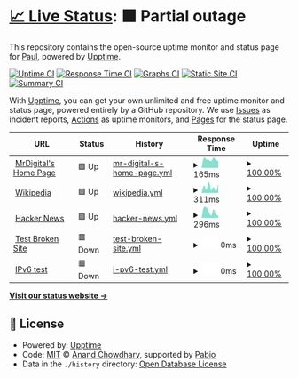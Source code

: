 # [📈 Live Status](https://github.mrdigital.net): <!--live status--> **🟧 Partial outage**

This repository contains the open-source uptime monitor and status page for [Paul](https://www.mrdigital.net), powered by [Upptime](https://github.com/upptime/upptime).

[![Uptime CI](https://github.com/mrdigital027/mrdpagestatus/workflows/Uptime%20CI/badge.svg)](https://github.com/mrdigital027/mrdpagestatus/actions?query=workflow%3A%22Uptime+CI%22)
[![Response Time CI](https://github.com/mrdigital027/mrdpagestatus/workflows/Response%20Time%20CI/badge.svg)](https://github.com/mrdigital027/mrdpagestatus/actions?query=workflow%3A%22Response+Time+CI%22)
[![Graphs CI](https://github.com/mrdigital027/mrdpagestatus/workflows/Graphs%20CI/badge.svg)](https://github.com/mrdigital027/mrdpagestatus/actions?query=workflow%3A%22Graphs+CI%22)
[![Static Site CI](https://github.com/mrdigital027/mrdpagestatus/workflows/Static%20Site%20CI/badge.svg)](https://github.com/mrdigital027/mrdpagestatus/actions?query=workflow%3A%22Static+Site+CI%22)
[![Summary CI](https://github.com/mrdigital027/mrdpagestatus/workflows/Summary%20CI/badge.svg)](https://github.com/mrdigital027/mrdpagestatus/actions?query=workflow%3A%22Summary+CI%22)

With [Upptime](https://upptime.js.org), you can get your own unlimited and free uptime monitor and status page, powered entirely by a GitHub repository. We use [Issues](https://github.com/mrdigital027/mrdpagestatus/issues) as incident reports, [Actions](https://github.com/mrdigital027/mrdpagestatus/actions) as uptime monitors, and [Pages](https://github.mrdigital.net) for the status page.

<!--start: status pages-->
<!-- This summary is generated by Upptime (https://github.com/upptime/upptime) -->
<!-- Do not edit this manually, your changes will be overwritten -->
<!-- prettier-ignore -->
| URL | Status | History | Response Time | Uptime |
| --- | ------ | ------- | ------------- | ------ |
| <img alt="" src="https://icons.duckduckgo.com/ip3/www.mrdigital.net.ico" height="13"> [MrDigital's Home Page](https://www.mrdigital.net) | 🟩 Up | [mr-digital-s-home-page.yml](https://github.com/mrdigital027/mrdpagestatus/commits/HEAD/history/mr-digital-s-home-page.yml) | <details><summary><img alt="Response time graph" src="./graphs/mr-digital-s-home-page/response-time-week.png" height="20"> 165ms</summary><br><a href="https://github.mrdigital.net/history/mr-digital-s-home-page"><img alt="Response time 180" src="https://img.shields.io/endpoint?url=https%3A%2F%2Fraw.githubusercontent.com%2Fmrdigital027%2Fmrdpagestatus%2FHEAD%2Fapi%2Fmr-digital-s-home-page%2Fresponse-time.json"></a><br><a href="https://github.mrdigital.net/history/mr-digital-s-home-page"><img alt="24-hour response time 102" src="https://img.shields.io/endpoint?url=https%3A%2F%2Fraw.githubusercontent.com%2Fmrdigital027%2Fmrdpagestatus%2FHEAD%2Fapi%2Fmr-digital-s-home-page%2Fresponse-time-day.json"></a><br><a href="https://github.mrdigital.net/history/mr-digital-s-home-page"><img alt="7-day response time 165" src="https://img.shields.io/endpoint?url=https%3A%2F%2Fraw.githubusercontent.com%2Fmrdigital027%2Fmrdpagestatus%2FHEAD%2Fapi%2Fmr-digital-s-home-page%2Fresponse-time-week.json"></a><br><a href="https://github.mrdigital.net/history/mr-digital-s-home-page"><img alt="30-day response time 172" src="https://img.shields.io/endpoint?url=https%3A%2F%2Fraw.githubusercontent.com%2Fmrdigital027%2Fmrdpagestatus%2FHEAD%2Fapi%2Fmr-digital-s-home-page%2Fresponse-time-month.json"></a><br><a href="https://github.mrdigital.net/history/mr-digital-s-home-page"><img alt="1-year response time 180" src="https://img.shields.io/endpoint?url=https%3A%2F%2Fraw.githubusercontent.com%2Fmrdigital027%2Fmrdpagestatus%2FHEAD%2Fapi%2Fmr-digital-s-home-page%2Fresponse-time-year.json"></a></details> | <details><summary><a href="https://github.mrdigital.net/history/mr-digital-s-home-page">100.00%</a></summary><a href="https://github.mrdigital.net/history/mr-digital-s-home-page"><img alt="All-time uptime 100.00%" src="https://img.shields.io/endpoint?url=https%3A%2F%2Fraw.githubusercontent.com%2Fmrdigital027%2Fmrdpagestatus%2FHEAD%2Fapi%2Fmr-digital-s-home-page%2Fuptime.json"></a><br><a href="https://github.mrdigital.net/history/mr-digital-s-home-page"><img alt="24-hour uptime 100.00%" src="https://img.shields.io/endpoint?url=https%3A%2F%2Fraw.githubusercontent.com%2Fmrdigital027%2Fmrdpagestatus%2FHEAD%2Fapi%2Fmr-digital-s-home-page%2Fuptime-day.json"></a><br><a href="https://github.mrdigital.net/history/mr-digital-s-home-page"><img alt="7-day uptime 100.00%" src="https://img.shields.io/endpoint?url=https%3A%2F%2Fraw.githubusercontent.com%2Fmrdigital027%2Fmrdpagestatus%2FHEAD%2Fapi%2Fmr-digital-s-home-page%2Fuptime-week.json"></a><br><a href="https://github.mrdigital.net/history/mr-digital-s-home-page"><img alt="30-day uptime 100.00%" src="https://img.shields.io/endpoint?url=https%3A%2F%2Fraw.githubusercontent.com%2Fmrdigital027%2Fmrdpagestatus%2FHEAD%2Fapi%2Fmr-digital-s-home-page%2Fuptime-month.json"></a><br><a href="https://github.mrdigital.net/history/mr-digital-s-home-page"><img alt="1-year uptime 100.00%" src="https://img.shields.io/endpoint?url=https%3A%2F%2Fraw.githubusercontent.com%2Fmrdigital027%2Fmrdpagestatus%2FHEAD%2Fapi%2Fmr-digital-s-home-page%2Fuptime-year.json"></a></details>
| <img alt="" src="https://icons.duckduckgo.com/ip3/en.wikipedia.org.ico" height="13"> [Wikipedia](https://en.wikipedia.org) | 🟩 Up | [wikipedia.yml](https://github.com/mrdigital027/mrdpagestatus/commits/HEAD/history/wikipedia.yml) | <details><summary><img alt="Response time graph" src="./graphs/wikipedia/response-time-week.png" height="20"> 311ms</summary><br><a href="https://github.mrdigital.net/history/wikipedia"><img alt="Response time 253" src="https://img.shields.io/endpoint?url=https%3A%2F%2Fraw.githubusercontent.com%2Fmrdigital027%2Fmrdpagestatus%2FHEAD%2Fapi%2Fwikipedia%2Fresponse-time.json"></a><br><a href="https://github.mrdigital.net/history/wikipedia"><img alt="24-hour response time 173" src="https://img.shields.io/endpoint?url=https%3A%2F%2Fraw.githubusercontent.com%2Fmrdigital027%2Fmrdpagestatus%2FHEAD%2Fapi%2Fwikipedia%2Fresponse-time-day.json"></a><br><a href="https://github.mrdigital.net/history/wikipedia"><img alt="7-day response time 311" src="https://img.shields.io/endpoint?url=https%3A%2F%2Fraw.githubusercontent.com%2Fmrdigital027%2Fmrdpagestatus%2FHEAD%2Fapi%2Fwikipedia%2Fresponse-time-week.json"></a><br><a href="https://github.mrdigital.net/history/wikipedia"><img alt="30-day response time 247" src="https://img.shields.io/endpoint?url=https%3A%2F%2Fraw.githubusercontent.com%2Fmrdigital027%2Fmrdpagestatus%2FHEAD%2Fapi%2Fwikipedia%2Fresponse-time-month.json"></a><br><a href="https://github.mrdigital.net/history/wikipedia"><img alt="1-year response time 253" src="https://img.shields.io/endpoint?url=https%3A%2F%2Fraw.githubusercontent.com%2Fmrdigital027%2Fmrdpagestatus%2FHEAD%2Fapi%2Fwikipedia%2Fresponse-time-year.json"></a></details> | <details><summary><a href="https://github.mrdigital.net/history/wikipedia">100.00%</a></summary><a href="https://github.mrdigital.net/history/wikipedia"><img alt="All-time uptime 100.00%" src="https://img.shields.io/endpoint?url=https%3A%2F%2Fraw.githubusercontent.com%2Fmrdigital027%2Fmrdpagestatus%2FHEAD%2Fapi%2Fwikipedia%2Fuptime.json"></a><br><a href="https://github.mrdigital.net/history/wikipedia"><img alt="24-hour uptime 100.00%" src="https://img.shields.io/endpoint?url=https%3A%2F%2Fraw.githubusercontent.com%2Fmrdigital027%2Fmrdpagestatus%2FHEAD%2Fapi%2Fwikipedia%2Fuptime-day.json"></a><br><a href="https://github.mrdigital.net/history/wikipedia"><img alt="7-day uptime 100.00%" src="https://img.shields.io/endpoint?url=https%3A%2F%2Fraw.githubusercontent.com%2Fmrdigital027%2Fmrdpagestatus%2FHEAD%2Fapi%2Fwikipedia%2Fuptime-week.json"></a><br><a href="https://github.mrdigital.net/history/wikipedia"><img alt="30-day uptime 100.00%" src="https://img.shields.io/endpoint?url=https%3A%2F%2Fraw.githubusercontent.com%2Fmrdigital027%2Fmrdpagestatus%2FHEAD%2Fapi%2Fwikipedia%2Fuptime-month.json"></a><br><a href="https://github.mrdigital.net/history/wikipedia"><img alt="1-year uptime 100.00%" src="https://img.shields.io/endpoint?url=https%3A%2F%2Fraw.githubusercontent.com%2Fmrdigital027%2Fmrdpagestatus%2FHEAD%2Fapi%2Fwikipedia%2Fuptime-year.json"></a></details>
| <img alt="" src="https://icons.duckduckgo.com/ip3/news.ycombinator.com.ico" height="13"> [Hacker News](https://news.ycombinator.com) | 🟩 Up | [hacker-news.yml](https://github.com/mrdigital027/mrdpagestatus/commits/HEAD/history/hacker-news.yml) | <details><summary><img alt="Response time graph" src="./graphs/hacker-news/response-time-week.png" height="20"> 296ms</summary><br><a href="https://github.mrdigital.net/history/hacker-news"><img alt="Response time 353" src="https://img.shields.io/endpoint?url=https%3A%2F%2Fraw.githubusercontent.com%2Fmrdigital027%2Fmrdpagestatus%2FHEAD%2Fapi%2Fhacker-news%2Fresponse-time.json"></a><br><a href="https://github.mrdigital.net/history/hacker-news"><img alt="24-hour response time 338" src="https://img.shields.io/endpoint?url=https%3A%2F%2Fraw.githubusercontent.com%2Fmrdigital027%2Fmrdpagestatus%2FHEAD%2Fapi%2Fhacker-news%2Fresponse-time-day.json"></a><br><a href="https://github.mrdigital.net/history/hacker-news"><img alt="7-day response time 296" src="https://img.shields.io/endpoint?url=https%3A%2F%2Fraw.githubusercontent.com%2Fmrdigital027%2Fmrdpagestatus%2FHEAD%2Fapi%2Fhacker-news%2Fresponse-time-week.json"></a><br><a href="https://github.mrdigital.net/history/hacker-news"><img alt="30-day response time 343" src="https://img.shields.io/endpoint?url=https%3A%2F%2Fraw.githubusercontent.com%2Fmrdigital027%2Fmrdpagestatus%2FHEAD%2Fapi%2Fhacker-news%2Fresponse-time-month.json"></a><br><a href="https://github.mrdigital.net/history/hacker-news"><img alt="1-year response time 353" src="https://img.shields.io/endpoint?url=https%3A%2F%2Fraw.githubusercontent.com%2Fmrdigital027%2Fmrdpagestatus%2FHEAD%2Fapi%2Fhacker-news%2Fresponse-time-year.json"></a></details> | <details><summary><a href="https://github.mrdigital.net/history/hacker-news">100.00%</a></summary><a href="https://github.mrdigital.net/history/hacker-news"><img alt="All-time uptime 100.00%" src="https://img.shields.io/endpoint?url=https%3A%2F%2Fraw.githubusercontent.com%2Fmrdigital027%2Fmrdpagestatus%2FHEAD%2Fapi%2Fhacker-news%2Fuptime.json"></a><br><a href="https://github.mrdigital.net/history/hacker-news"><img alt="24-hour uptime 100.00%" src="https://img.shields.io/endpoint?url=https%3A%2F%2Fraw.githubusercontent.com%2Fmrdigital027%2Fmrdpagestatus%2FHEAD%2Fapi%2Fhacker-news%2Fuptime-day.json"></a><br><a href="https://github.mrdigital.net/history/hacker-news"><img alt="7-day uptime 100.00%" src="https://img.shields.io/endpoint?url=https%3A%2F%2Fraw.githubusercontent.com%2Fmrdigital027%2Fmrdpagestatus%2FHEAD%2Fapi%2Fhacker-news%2Fuptime-week.json"></a><br><a href="https://github.mrdigital.net/history/hacker-news"><img alt="30-day uptime 100.00%" src="https://img.shields.io/endpoint?url=https%3A%2F%2Fraw.githubusercontent.com%2Fmrdigital027%2Fmrdpagestatus%2FHEAD%2Fapi%2Fhacker-news%2Fuptime-month.json"></a><br><a href="https://github.mrdigital.net/history/hacker-news"><img alt="1-year uptime 100.00%" src="https://img.shields.io/endpoint?url=https%3A%2F%2Fraw.githubusercontent.com%2Fmrdigital027%2Fmrdpagestatus%2FHEAD%2Fapi%2Fhacker-news%2Fuptime-year.json"></a></details>
| <img alt="" src="https://icons.duckduckgo.com/ip3/thissitedoesnotexist.koj.co.ico" height="13"> [Test Broken Site](https://thissitedoesnotexist.koj.co) | 🟥 Down | [test-broken-site.yml](https://github.com/mrdigital027/mrdpagestatus/commits/HEAD/history/test-broken-site.yml) | <details><summary><img alt="Response time graph" src="./graphs/test-broken-site/response-time-week.png" height="20"> 0ms</summary><br><a href="https://github.mrdigital.net/history/test-broken-site"><img alt="Response time 0" src="https://img.shields.io/endpoint?url=https%3A%2F%2Fraw.githubusercontent.com%2Fmrdigital027%2Fmrdpagestatus%2FHEAD%2Fapi%2Ftest-broken-site%2Fresponse-time.json"></a><br><a href="https://github.mrdigital.net/history/test-broken-site"><img alt="24-hour response time 0" src="https://img.shields.io/endpoint?url=https%3A%2F%2Fraw.githubusercontent.com%2Fmrdigital027%2Fmrdpagestatus%2FHEAD%2Fapi%2Ftest-broken-site%2Fresponse-time-day.json"></a><br><a href="https://github.mrdigital.net/history/test-broken-site"><img alt="7-day response time 0" src="https://img.shields.io/endpoint?url=https%3A%2F%2Fraw.githubusercontent.com%2Fmrdigital027%2Fmrdpagestatus%2FHEAD%2Fapi%2Ftest-broken-site%2Fresponse-time-week.json"></a><br><a href="https://github.mrdigital.net/history/test-broken-site"><img alt="30-day response time 0" src="https://img.shields.io/endpoint?url=https%3A%2F%2Fraw.githubusercontent.com%2Fmrdigital027%2Fmrdpagestatus%2FHEAD%2Fapi%2Ftest-broken-site%2Fresponse-time-month.json"></a><br><a href="https://github.mrdigital.net/history/test-broken-site"><img alt="1-year response time 0" src="https://img.shields.io/endpoint?url=https%3A%2F%2Fraw.githubusercontent.com%2Fmrdigital027%2Fmrdpagestatus%2FHEAD%2Fapi%2Ftest-broken-site%2Fresponse-time-year.json"></a></details> | <details><summary><a href="https://github.mrdigital.net/history/test-broken-site">100.00%</a></summary><a href="https://github.mrdigital.net/history/test-broken-site"><img alt="All-time uptime 100.00%" src="https://img.shields.io/endpoint?url=https%3A%2F%2Fraw.githubusercontent.com%2Fmrdigital027%2Fmrdpagestatus%2FHEAD%2Fapi%2Ftest-broken-site%2Fuptime.json"></a><br><a href="https://github.mrdigital.net/history/test-broken-site"><img alt="24-hour uptime 100.00%" src="https://img.shields.io/endpoint?url=https%3A%2F%2Fraw.githubusercontent.com%2Fmrdigital027%2Fmrdpagestatus%2FHEAD%2Fapi%2Ftest-broken-site%2Fuptime-day.json"></a><br><a href="https://github.mrdigital.net/history/test-broken-site"><img alt="7-day uptime 100.00%" src="https://img.shields.io/endpoint?url=https%3A%2F%2Fraw.githubusercontent.com%2Fmrdigital027%2Fmrdpagestatus%2FHEAD%2Fapi%2Ftest-broken-site%2Fuptime-week.json"></a><br><a href="https://github.mrdigital.net/history/test-broken-site"><img alt="30-day uptime 100.00%" src="https://img.shields.io/endpoint?url=https%3A%2F%2Fraw.githubusercontent.com%2Fmrdigital027%2Fmrdpagestatus%2FHEAD%2Fapi%2Ftest-broken-site%2Fuptime-month.json"></a><br><a href="https://github.mrdigital.net/history/test-broken-site"><img alt="1-year uptime 100.00%" src="https://img.shields.io/endpoint?url=https%3A%2F%2Fraw.githubusercontent.com%2Fmrdigital027%2Fmrdpagestatus%2FHEAD%2Fapi%2Ftest-broken-site%2Fuptime-year.json"></a></details>
| <img alt="" src="https://icons.duckduckgo.com/ip3/null.ico" height="13"> [IPv6 test](forwardemail.net) | 🟥 Down | [i-pv6-test.yml](https://github.com/mrdigital027/mrdpagestatus/commits/HEAD/history/i-pv6-test.yml) | <details><summary><img alt="Response time graph" src="./graphs/i-pv6-test/response-time-week.png" height="20"> 0ms</summary><br><a href="https://github.mrdigital.net/history/i-pv6-test"><img alt="Response time 0" src="https://img.shields.io/endpoint?url=https%3A%2F%2Fraw.githubusercontent.com%2Fmrdigital027%2Fmrdpagestatus%2FHEAD%2Fapi%2Fi-pv6-test%2Fresponse-time.json"></a><br><a href="https://github.mrdigital.net/history/i-pv6-test"><img alt="24-hour response time 0" src="https://img.shields.io/endpoint?url=https%3A%2F%2Fraw.githubusercontent.com%2Fmrdigital027%2Fmrdpagestatus%2FHEAD%2Fapi%2Fi-pv6-test%2Fresponse-time-day.json"></a><br><a href="https://github.mrdigital.net/history/i-pv6-test"><img alt="7-day response time 0" src="https://img.shields.io/endpoint?url=https%3A%2F%2Fraw.githubusercontent.com%2Fmrdigital027%2Fmrdpagestatus%2FHEAD%2Fapi%2Fi-pv6-test%2Fresponse-time-week.json"></a><br><a href="https://github.mrdigital.net/history/i-pv6-test"><img alt="30-day response time 0" src="https://img.shields.io/endpoint?url=https%3A%2F%2Fraw.githubusercontent.com%2Fmrdigital027%2Fmrdpagestatus%2FHEAD%2Fapi%2Fi-pv6-test%2Fresponse-time-month.json"></a><br><a href="https://github.mrdigital.net/history/i-pv6-test"><img alt="1-year response time 0" src="https://img.shields.io/endpoint?url=https%3A%2F%2Fraw.githubusercontent.com%2Fmrdigital027%2Fmrdpagestatus%2FHEAD%2Fapi%2Fi-pv6-test%2Fresponse-time-year.json"></a></details> | <details><summary><a href="https://github.mrdigital.net/history/i-pv6-test">100.00%</a></summary><a href="https://github.mrdigital.net/history/i-pv6-test"><img alt="All-time uptime 100.00%" src="https://img.shields.io/endpoint?url=https%3A%2F%2Fraw.githubusercontent.com%2Fmrdigital027%2Fmrdpagestatus%2FHEAD%2Fapi%2Fi-pv6-test%2Fuptime.json"></a><br><a href="https://github.mrdigital.net/history/i-pv6-test"><img alt="24-hour uptime 100.00%" src="https://img.shields.io/endpoint?url=https%3A%2F%2Fraw.githubusercontent.com%2Fmrdigital027%2Fmrdpagestatus%2FHEAD%2Fapi%2Fi-pv6-test%2Fuptime-day.json"></a><br><a href="https://github.mrdigital.net/history/i-pv6-test"><img alt="7-day uptime 100.00%" src="https://img.shields.io/endpoint?url=https%3A%2F%2Fraw.githubusercontent.com%2Fmrdigital027%2Fmrdpagestatus%2FHEAD%2Fapi%2Fi-pv6-test%2Fuptime-week.json"></a><br><a href="https://github.mrdigital.net/history/i-pv6-test"><img alt="30-day uptime 100.00%" src="https://img.shields.io/endpoint?url=https%3A%2F%2Fraw.githubusercontent.com%2Fmrdigital027%2Fmrdpagestatus%2FHEAD%2Fapi%2Fi-pv6-test%2Fuptime-month.json"></a><br><a href="https://github.mrdigital.net/history/i-pv6-test"><img alt="1-year uptime 100.00%" src="https://img.shields.io/endpoint?url=https%3A%2F%2Fraw.githubusercontent.com%2Fmrdigital027%2Fmrdpagestatus%2FHEAD%2Fapi%2Fi-pv6-test%2Fuptime-year.json"></a></details>

<!--end: status pages-->

[**Visit our status website →**](https://github.mrdigital.net)

## 📄 License

- Powered by: [Upptime](https://github.com/upptime/upptime)
- Code: [MIT](./LICENSE) © [Anand Chowdhary](https://anandchowdhary.com), supported by [Pabio](https://pabio.com)
- Data in the `./history` directory: [Open Database License](https://opendatacommons.org/licenses/odbl/1-0/)
